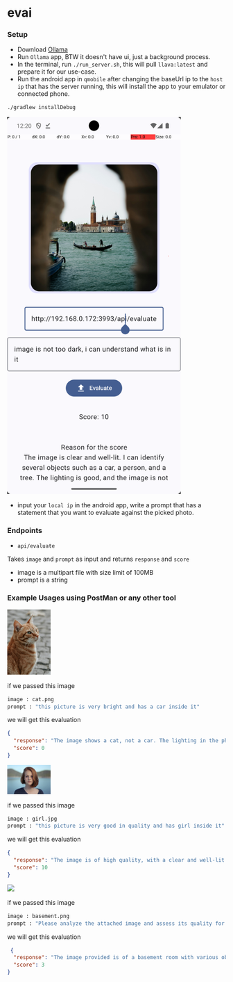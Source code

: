 # evai


### Setup
- Download [Ollama](https://ollama.com/download)
- Run `Ollama` app, BTW it doesn't have ui, just a background process.
- In the terminal, run `./run_server.sh`, this will pull `llava:latest` and prepare it for our use-case.
- Run the android app in `qmobile` after changing the baseUrl ip to the `host ip` that has the server running, this will install the app to your emulator or connected phone.
``` bash
./gradlew installDebug
```

<img width="400" src="https://github.com/EsmaeelNabil/evai/blob/main/res/mobile-app.png?raw=true">

- input your `local ip` in the android app, write a prompt that has a statement that you want to evaluate against the picked photo. 

### Endpoints
- `api/evaluate`

Takes `image` and `prompt` as input and returns `response` and `score`
- image is a multipart file with size limit of 100MB
- prompt is a string

### Example Usages using PostMan or any other tool

<img width="100" src="https://github.com/EsmaeelNabil/evai/blob/main/res/cat.png?raw=true">

if we passed this image 
``` bash
image : cat.png
prompt : "this picture is very bright and has a car inside it"
```

we will get this evaluation

```json
{
  "response": "The image shows a cat, not a car. The lighting in the photo is bright, but it does not depict a vehicle. Therefore, I would give this image a score of 0.",
  "score": 0
}
```


<img width="100" src="https://github.com/EsmaeelNabil/evai/blob/main/res/girl.jpg?raw=true">

if we passed this image 
``` bash
image : girl.jpg
prompt : "this picture is very good in quality and has girl inside it"
```

we will get this evaluation

```json
{
  "response": "The image is of high quality, with a clear and well-lit subject. The girl appears to be in focus, and the background is not overly bright or blurred. The composition of the photo is balanced, and the lighting on the subject's face is soft and flattering. Overall, this image deserves a score of 10 for its quality and presentation.",
  "score": 10
} 
```

<img width="100" src="https://github.com/EsmaeelNabil/evai/blob/main/res/basement.png?raw=true">

if we passed this image 

```bash
image : basement.png
prompt : "Please analyze the attached image and assess its quality for documentation purposes. The image should be clear, not overly dark, and free from significant blurriness. It should be suitable for use in later evaluations of work or installations, even if taken in low-light conditions such as basements. Ensure that the key details are visible and discernible."
```

we will get this evaluation

```json
 {
  "response": "The image provided is of a basement room with various objects and tools. The lighting in the room appears to be low, which may affect visibility. There are several items that can be identified, including what looks like a workbench or table with tools on it, a chair, and some other miscellaneous items. However, due to the low light conditions, some details are not clearly visible. The overall quality of the image for documentation purposes is not ideal, as it may be difficult to discern certain features or assess the condition of the room accurately. A score of 3 would reflect this assessment.",
  "score": 3
}
```
